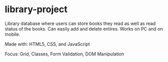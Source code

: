 # library-project

Library database where users can store books they read as well as read status of the books. Can easily add and delete entires. Works on PC and on mobile.

Made with: HTML5, CSS, and JavaScript

Focus: Grid, Classes, Form Validation, DOM Manipulation
